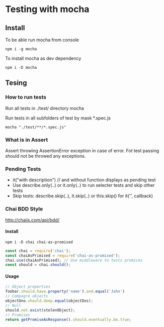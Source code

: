 # Testing with mocha

## Install 
To be able run mocha from console
```
npm i -g mocha
```

To install mocha as dev dependency
```
npm i -D mocha
```

## Tesing
### How to run tests
Run all tests in ./test/ directory
mocha

Run tests in all subfolders of test by mask *.spec.js
```
mocha "./test/**/*.spec.js"
```

### What is in Assert
Assert throwing AssertionError exception in case of error.
Fot test passing should not be throwed any exceptions.

### Pending Tests
* it("with description") // and without function displays as pending test
* Use describe.only(..) or it.only(..) to run selecter tests and skip other tests
* Skip tests: describe.skip(..), it.skip(..) or this.skip() for it('', callback)

### Chai BDD Style
http://chaijs.com/api/bdd/

#### Install
```
npm i -D chai chai-as-promised
```

```javascript
const chai = require('chai');
const chaiAsPrimised = require('chai-as-promised');
chai.use(chaiAsPrimised); // Use middleware to tests promices
const should = chai.should();
```

#### Usage
```javascript
// Object properties
foobar.should.have.property('name').and.equal('John')
// Compagre objects
objectUno.should.deep.equal(objectDos);
// Null
should.not.exist(stolenObject);
// Promises
return getPromiseAsResponse().should.eventually.be.true;
```
